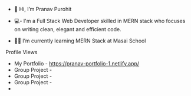 -  👋 Hi, I’m Pranav Purohit
-  💻- I'm a Full Stack Web Developer skilled in MERN stack who focuses on writing clean, elegant and efficient code.

- 👨‍🎓 I’m currently learning MERN Stack at Masai School

Profile Views

- My Portfolio - https://pranav-portfolio-1.netlify.app/
- Group Project -  
- Group Project -  
- Group Project -  
- 

<!---
pranav1432/pranav1432 is a ✨ special ✨ repository because its `README.md` (this file) appears on your GitHub profile.
You can click the Preview link to take a look at your changes.
--->
